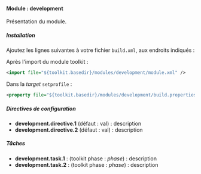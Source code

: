 #### Module : development

Présentation du module.

##### Installation

Ajoutez les lignes suivantes à votre fichier ```build.xml```, aux endroits indiqués :

Après l'import du module toolkit :
 ```xml
 <import file="${toolkit.basedir}/modules/development/module.xml" />
 ```

Dans la *target* ```setprofile``` :
```xml
<property file="${toolkit.basedir}/modules/development/build.properties" />
```

##### Directives de configuration

* **development.directive.1** (défaut : val) : description
* **development.directive.2** (défaut : val) : description

##### Tâches

* **development.task.1** : (toolkit phase : *phase*) : description
* **development.task.2** : (toolkit phase : *phase*) : description
